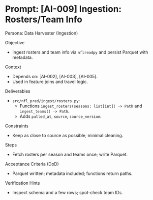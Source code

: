 # Prompt: [AI-009] Ingestion: Rosters/Team Info

Persona: Data Harvester (Ingestion)

Objective
- Ingest rosters and team info via `nflreadpy` and persist Parquet with metadata.

Context
- Depends on: [AI-002], [AI-003], [AI-005].
- Used in feature joins and travel logic.

Deliverables
- `src/nfl_pred/ingest/rosters.py`:
  - Functions `ingest_rosters(seasons: list[int]) -> Path` and `ingest_teams() -> Path`.
  - Adds `pulled_at`, `source`, `source_version`.

Constraints
- Keep as close to source as possible; minimal cleaning.

Steps
- Fetch rosters per season and teams once; write Parquet.

Acceptance Criteria (DoD)
- Parquet written; metadata included; functions return paths.

Verification Hints
- Inspect schema and a few rows; spot-check team IDs.
